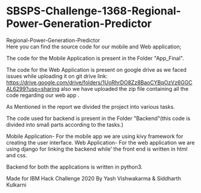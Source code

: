 # SBSPS-Challenge-1368-Regional-Power-Generation-Predictor
Regional-Power-Generation-Predictor                                                                                           
Here you can find the source code for our mobile and Web application;



The code for the Mobile Application is present in the Folder "App_Final".


The code for the Web Application is present on google drive as we faced issues while uploading 
it on git drive link: https://drive.google.com/drive/folders/1UoRhrDO8Zz8BaoCYBqOzVz6GGCAL6299?usp=sharing 
also we have uploaded the zip file containing all the code regarding our web app .


As Mentioned in the report we divided the project into various tasks.


The code used for backend is present in the Folder "Backend"(this code is 
divided into small parts according to the tasks.)

Mobile Application- 
  For the mobile app we are using kivy framework for creating the user interface.
Web Application-
  For the web application we are using django for linking the backend while'
  the front end is written in html and css.
  

Backend for both the applications is written in python3.



Made for IBM Hack Challenge 2020
By Yash Vishwakarma & Siddharth Kulkarni
